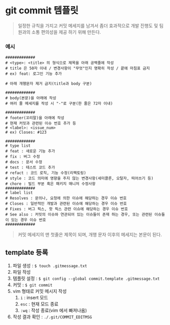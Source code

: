# git commit 템플릿

> 일정한 규칙을 가지고 커밋 메세지를 남겨서 좀더 효과적으로 개발 진행도 및 팀원과의 소통 편의성을
> 제공 하기 위해 만든다.

### 예시

```plaintext
#############
# <type>: <title> 의 형식으로 제목을 아래 공백줄에 작성
# title 은 50자 이내 / 변경사항이 "무엇"인지 명확히 작성 / 끝에 마침표 금지
# ex) feat: 로그인 기능 추가

# 아래 개행문자 제거 금지(title과 body 구분)

#############
# body(본문)을 아래에 작성
# 여러 줄 메세지를 작성 시 "-"로 구분(한 줄은 72자 이내)

#############
# footer(꼬리말)을 아래에 작성
# 현재 커밋과 관련된 이슈 번호 추가 등
# <label>: <issue_num>
# ex) Closes: #123

#############
# type list
# feat : 새로운 기능 추가
# fix : 버그 수정
# docs : 문서 수정
# test : 테스트 코드 추가
# refact : 코드 로직, 기능 수정(리팩토링)
# style : 코드 의미에 영향을 주지 않는 변경사항(세미콜론, 오탈자, 띄어쓰기 등)
# chore : 빌드 부분 혹은 패키지 매니저 수정사항
#############
# label list
# Resolves : 문의나, 요청에 의한 이슈에 해당하는 경우 이슈 번호
# Closes : 일반적인 개발과 관련된 이슈에 해당하는 경우 이슈 번호
# Fixes : 버그 픽스, 핫 픽스 관련 이슈에 해당하는 경우 이슈 번호
# See also : 커밋의 이슈와 연관되어 있는 이슈들이 존재 하는 경우, 또는 관련된 이슈들이 있는 경우 이슈 번호
#############
```

> 커밋 메세지의 맨 첫줄은 제목이 되며, 개행 문자 이후의 메세지는 본문이 된다.

## template 등록

1. 파일 생성 : `$ touch .gitmessage.txt`
2. 파일 작성
3. 템플릿 설정 : `$ git config --global commit.template .gitmessage.txt`
4. 커밋 : `$ git commit`
5. vim 형태로 커밋 메시지 작성
   1. `i` : insert 모드
   2. `esc` : 현재 모드 종료
   3. `:wq` : 작성 종료(vim 에서 빠져나옴)
6. 작성 결과 확인 : `./.git/COMMIT_EDITMSG`
